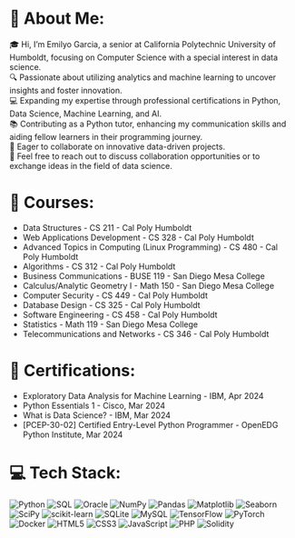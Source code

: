 # 💫 About Me:
🎓 Hi, I’m Emilyo Garcia, a senior at California Polytechnic University of Humboldt, focusing on Computer Science with a special interest in data science.  
🔍 Passionate about utilizing analytics and machine learning to uncover insights and foster innovation.  
💻 Expanding my expertise through professional certifications in Python, Data Science, Machine Learning, and AI.  
📚 Contributing as a Python tutor, enhancing my communication skills and aiding fellow learners in their programming journey.  
🤝 Eager to collaborate on innovative data-driven projects.  
📩 Feel free to reach out to discuss collaboration opportunities or to exchange ideas in the field of data science.

# 📘 Courses:
- Data Structures - CS 211 - Cal Poly Humboldt
- Web Applications Development - CS 328 - Cal Poly Humboldt
- Advanced Topics in Computing (Linux Programming) - CS 480 - Cal Poly Humboldt
- Algorithms - CS 312 - Cal Poly Humboldt
- Business Communications - BUSE 119 - San Diego Mesa College
- Calculus/Analytic Geometry I - Math 150 - San Diego Mesa College
- Computer Security - CS 449 - Cal Poly Humboldt
- Database Design - CS 325 - Cal Poly Humboldt
- Software Engineering - CS 458 - Cal Poly Humboldt
- Statistics - Math 119 - San Diego Mesa College
- Telecommunications and Networks - CS 346 - Cal Poly Humboldt

# 🏅 Certifications:
- Exploratory Data Analysis for Machine Learning - IBM, Apr 2024
- Python Essentials 1 - Cisco, Mar 2024
- What is Data Science? - IBM, Mar 2024
- [PCEP-30-02] Certified Entry-Level Python Programmer - OpenEDG Python Institute, Mar 2024

# 💻 Tech Stack:
![Python](https://img.shields.io/badge/python-3670A0?style=for-the-badge&logo=python&logoColor=ffdd54) 
![SQL](https://img.shields.io/badge/SQL-3670A0?style=for-the-badge&logo=MySQL&logoColor=white) 
![Oracle](https://img.shields.io/badge/Oracle-F80000?style=for-the-badge&logo=oracle&logoColor=white)
![NumPy](https://img.shields.io/badge/numpy-%23013243.svg?style=for-the-badge&logo=numpy&logoColor=white) 
![Pandas](https://img.shields.io/badge/pandas-%23150458.svg?style=for-the-badge&logo=pandas&logoColor=white) 
![Matplotlib](https://img.shields.io/badge/Matplotlib-%23ffffff.svg?style=for-the-badge&logo=Matplotlib&logoColor=black) 
![Seaborn](https://img.shields.io/badge/Seaborn-%234B8BBE.svg?style=for-the-badge&logo=Seaborn&logoColor=white) 
![SciPy](https://img.shields.io/badge/SciPy-%230C55A5.svg?style=for-the-badge&logo=scipy&logoColor=white) 
![scikit-learn](https://img.shields.io/badge/scikit--learn-%23F7931E.svg?style=for-the-badge&logo=scikit-learn&logoColor=white) 
![SQLite](https://img.shields.io/badge/sqlite-%2307405e.svg?style=for-the-badge&logo=sqlite&logoColor=white) 
![MySQL](https://img.shields.io/badge/mysql-%2300000f.svg?style=for-the-badge&logo=mysql&logoColor=white) 
![TensorFlow](https://img.shields.io/badge/TensorFlow-%23FF6F00.svg?style=for-the-badge&logo=TensorFlow&logoColor=white) 
![PyTorch](https://img.shields.io/badge/PyTorch-%23EE4C2C.svg?style=for-the-badge&logo=PyTorch&logoColor=white) 
![Docker](https://img.shields.io/badge/docker-%230db7ed.svg?style=for-the-badge&logo=docker&logoColor=white) 
![HTML5](https://img.shields.io/badge/html5-%23E34F26.svg?style=for-the-badge&logo=html5&logoColor=white) 
![CSS3](https://img.shields.io/badge/css3-%231572B6.svg?style=for-the-badge&logo=css3&logoColor=white) 
![JavaScript](https://img.shields.io/badge/javascript-%23323330.svg?style=for-the-badge&logo=javascript&logoColor=%23F7DF1E) 
![PHP](https://img.shields.io/badge/php-%23777BB4.svg?style=for-the-badge&logo=php&logoColor=white) 
![Solidity](https://img.shields.io/badge/Solidity-%23363636.svg?style=for-the-badge&logo=solidity&logoColor=white)


